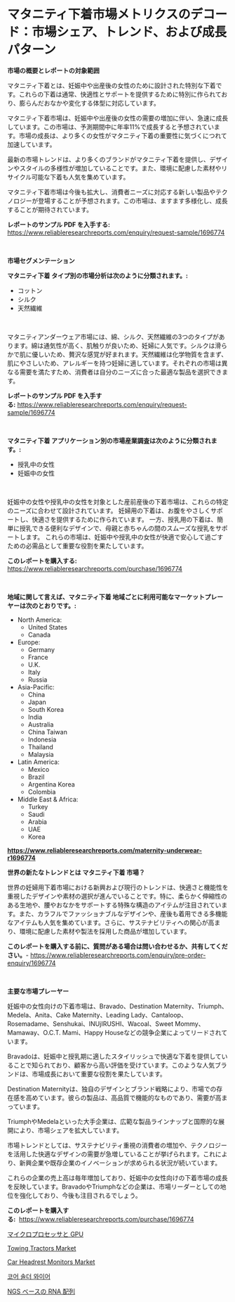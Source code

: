 <p><h1>マタニティ下着市場メトリクスのデコード：市場シェア、トレンド、および成長パターン</h1></p><p><strong>市場の概要とレポートの対象範囲</strong></p>
<p><p>マタニティ下着とは、妊娠中や出産後の女性のために設計された特別な下着です。これらの下着は通常、快適性とサポートを提供するために特別に作られており、膨らんだおなかや変化する体型に対応しています。</p><p>マタニティ下着市場は、妊娠中や出産後の女性の需要の増加に伴い、急速に成長しています。この市場は、予測期間中に年率11%で成長すると予想されています。市場の成長は、より多くの女性がマタニティ下着の重要性に気づくにつれて加速しています。</p><p>最新の市場トレンドは、より多くのブランドがマタニティ下着を提供し、デザインやスタイルの多様性が増加していることです。また、環境に配慮した素材やリサイクル可能な下着も人気を集めています。</p><p>マタニティ下着市場は今後も拡大し、消費者ニーズに対応する新しい製品やテクノロジーが登場することが予想されます。この市場は、ますます多様化し、成長することが期待されています。</p></p>
<p><strong>レポートのサンプル PDF を入手する:</strong> <a href="https://www.reliableresearchreports.com/enquiry/request-sample/1696774">https://www.reliableresearchreports.com/enquiry/request-sample/1696774</a></p>
<p>&nbsp;</p>
<p><strong>市場セグメンテーション</strong></p>
<p><strong>マタニティ下着 タイプ別の市場分析は次のように分類されます。:</strong></p>
<p><ul><li>コットン</li><li>シルク</li><li>天然繊維</li></ul></p>
<p>&nbsp;</p>
<p><p>マタニティアンダーウェア市場には、綿、シルク、天然繊維の3つのタイプがあります。綿は通気性が高く、肌触りが良いため、妊婦に人気です。シルクは滑らかで肌に優しいため、贅沢な感覚が好まれます。天然繊維は化学物質を含まず、肌にやさしいため、アレルギーを持つ妊婦に適しています。それぞれの市場は異なる需要を満たすため、消費者は自分のニーズに合った最適な製品を選択できます。</p></p>
<p><strong>レポートのサンプル PDF を入手する:</strong>&nbsp;<a href="https://www.reliableresearchreports.com/enquiry/request-sample/1696774">https://www.reliableresearchreports.com/enquiry/request-sample/1696774</a></p>
<p>&nbsp;</p>
<p><strong> マタニティ下着 アプリケーション別の市場産業調査は次のように分類されます。:</strong></p>
<p><ul><li>授乳中の女性</li><li>妊娠中の女性</li></ul></p>
<p>&nbsp;</p>
<p><p>妊娠中の女性や授乳中の女性を対象とした産前産後の下着市場は、これらの特定のニーズに合わせて設計されています。 妊婦用の下着は、お腹をやさしくサポートし、快適さを提供するために作られています。 一方、授乳用の下着は、簡単に授乳できる便利なデザインで、母親と赤ちゃんの間のスムーズな授乳をサポートします。 これらの市場は、妊娠中や授乳中の女性が快適で安心して過ごすための必需品として重要な役割を果たしています。</p></p>
<p><strong>このレポートを購入する:</strong>&nbsp; <a href="https://www.reliableresearchreports.com/purchase/1696774">https://www.reliableresearchreports.com/purchase/1696774</a></p>
<p>&nbsp;</p>
<p><strong>地域に関して言えば、マタニティ下着 地域ごとに利用可能なマーケットプレーヤーは次のとおりです。:</strong></p>
<p><ul>
    <li>
        North America:
        <ul>
            <li>United States</li>
            <li>Canada</li>
        </ul>
    </li>
    <li>
        Europe:
        <ul>
            <li>Germany</li>
            <li>France</li>
            <li>U.K.</li>
            <li>Italy</li>
            <li>Russia</li>
        </ul>
    </li>
    <li>
        Asia-Pacific:
        <ul>
            <li>China</li>
            <li>Japan</li>
            <li>South Korea</li>
            <li>India</li>
            <li>Australia</li>
            <li>China Taiwan</li>
            <li>Indonesia</li>
            <li>Thailand</li>
            <li>Malaysia</li>
        </ul>
    </li>
    <li>
        Latin America:
        <ul>
            <li>Mexico</li>
            <li>Brazil</li>
            <li>Argentina Korea</li>
            <li>Colombia</li>
        </ul>
    </li>
    <li>
        Middle East & Africa:
        <ul>
            <li>Turkey</li>
            <li>Saudi</li>
            <li>Arabia</li>
            <li>UAE</li>
            <li>Korea</li>
        </ul>
    </li>
    </ul></p>
<p><strong><a href="https://www.reliableresearchreports.com/maternity-underwear-r1696774">https://www.reliableresearchreports.com/maternity-underwear-r1696774</a></strong>&nbsp;</p>
<p><strong>世界の新たなトレンドとは マタニティ下着 市場？</strong></p>
<p><p>世界の妊婦用下着市場における新興および現行のトレンドは、快適さと機能性を重視したデザインや素材の選択が進んでいることです。特に、柔らかく伸縮性のある生地や、腰やおなかをサポートする特殊な構造のアイテムが注目されています。また、カラフルでファッショナブルなデザインや、産後も着用できる多機能なアイテムも人気を集めています。さらに、サステナビリティへの関心が高まり、環境に配慮した素材や製法を採用した商品が増加しています。</p></p>
<p><strong>このレポートを購入する前に、質問がある場合は問い合わせるか、共有してください。</strong>- <a href="https://www.reliableresearchreports.com/enquiry/pre-order-enquiry/1696774">https://www.reliableresearchreports.com/enquiry/pre-order-enquiry/1696774</a></p>
<p>&nbsp;</p>
<p><strong>主要な市場プレーヤー</strong></p>
<p><p>妊娠中の女性向けの下着市場は、Bravado、Destination Maternity、Triumph、Medela、Anita、Cake Maternity、Leading Lady、Cantaloop、Rosemadame、Senshukai、INUjIRUSHI、Wacoal、Sweet Mommy、Mamaway、O.C.T. Mami、Happy Houseなどの競争企業によってリードされています。</p><p>Bravadoは、妊娠中と授乳期に適したスタイリッシュで快適な下着を提供していることで知られており、顧客から高い評価を受けています。このような人気ブランドは、市場成長において重要な役割を果たしています。</p><p>Destination Maternityは、独自のデザインとブランド戦略により、市場での存在感を高めています。彼らの製品は、高品質で機能的なものであり、需要が高まっています。</p><p>TriumphやMedelaといった大手企業は、広範な製品ラインナップと国際的な展開により、市場シェアを拡大しています。</p><p>市場トレンドとしては、サステナビリティ重視の消費者の増加や、テクノロジーを活用した快適なデザインの需要が急増していることが挙げられます。これにより、新興企業や既存企業のイノベーションが求められる状況が続いています。</p><p>これらの企業の売上高は毎年増加しており、妊娠中の女性向けの下着市場の成長を反映しています。BravadoやTriumphなどの企業は、市場リーダーとしての地位を強化しており、今後も注目されるでしょう。</p></p>
<p><strong>このレポートを購入する:</strong>&nbsp;&nbsp;<a href="https://www.reliableresearchreports.com/purchase/1696774">https://www.reliableresearchreports.com/purchase/1696774</a></p>
<p><p><a href="https://medium.com/@madelynhowe2023/%E3%83%9E%E3%82%A4%E3%82%AF%E3%83%AD%E3%83%97%E3%83%AD%E3%82%BB%E3%83%83%E3%82%B5%E3%81%A8gpu%E5%B8%82%E5%A0%B4%E3%81%AE%E3%83%A1%E3%83%88%E3%83%AA%E3%82%AF%E3%82%B9%E3%81%AE%E8%A7%A3%E8%AA%AD-%E5%B8%82%E5%A0%B4%E3%82%B7%E3%82%A7%E3%82%A2-%E3%83%88%E3%83%AC%E3%83%B3%E3%83%89-%E6%88%90%E9%95%B7%E3%83%91%E3%82%BF%E3%83%BC%E3%83%B3-1577bfaa58cb">マイクロプロセッサと GPU</a></p><p><a href="https://www.linkedin.com/pulse/towing-tractors-market-furnish-information-size-share-dynamics-9sj3e?trackingId=y71teffT2CKoQTteByfEVA%3D%3D">Towing Tractors Market</a></p><p><a href="https://www.linkedin.com/pulse/car-headrest-monitors-market-analysis-examines-its-scope-growth-txlfe?trackingId=8%2BejpVAijy0VDYsM22Cn3Q%3D%3D">Car Headrest Monitors Market</a></p><p><a href="https://medium.com/@crumbles67678/%EC%BD%94%EC%96%B4%EB%93%9C-%EC%86%94%EB%8D%94-%EC%99%80%EC%9D%B4%EC%96%B4-%EC%8B%9C%EC%9E%A5-%EC%8B%9C%EC%9E%A5-%EC%A0%90%EC%9C%A0%EC%9C%A8-%EC%8B%9C%EC%9E%A5-%EB%8F%99%ED%96%A5-%EB%B0%8F-%EB%AF%B8%EB%9E%98-%EC%84%B1%EC%9E%A5-%ED%83%90%EC%A7%80-19b635b5ffdc">코어 솔더 와이어</a></p><p><a href="https://medium.com/@samirmayert28/ngs%E3%83%99%E3%83%BC%E3%82%B9%E3%81%AErna-seq%E5%B8%82%E5%A0%B4%E8%A6%8F%E6%A8%A1-%E5%B8%82%E5%A0%B4%E5%B1%95%E6%9C%9B%E3%81%8A%E3%82%88%E3%81%B3%E5%B8%82%E5%A0%B4%E4%BA%88%E6%B8%AC-2024%E5%B9%B4%E3%81%8B%E3%82%892031%E5%B9%B4-d8e85b2fd300">NGS ベースの RNA 配列</a></p></p>